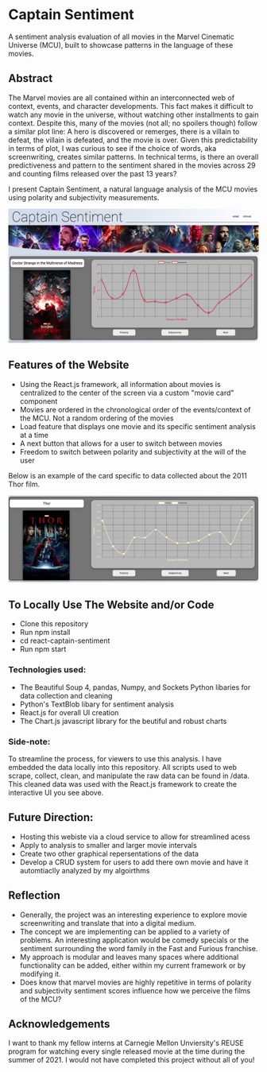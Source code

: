 # Captain Sentiment
A sentiment analysis evaluation of all movies in the Marvel Cinematic Universe (MCU), built to showcase patterns in the language of these movies.

## Abstract
The Marvel movies are all contained within an interconnected web of context, events, and character developments. This fact makes it difficult to watch any movie in the universe, without watching other installments to gain context. Despite this, many of the movies (not all; no spoilers though) follow a similar plot line: A hero is discovered or remerges, there is a villain to defeat, the villain is defeated, and the movie is over. Given this predictability in terms of plot, I was curious to see if the choice of words, aka screenwriting, creates similar patterns. In technical terms, is there an overall predictiveness and pattern to the sentiment shared in the movies across 29 and counting films released over the past 13 years?


I present Captain Sentiment, a natural language analysis of the MCU movies using polarity and subjectivity measurements.

![UI Design](Full_UI_SS.png)

## Features of the Website
- Using the React.js framework, all information about movies is centralized to the center of the screen via a custom "movie card" component
- Movies are ordered in the chronological order of the events/context of the MCU. Not a random ordering of the movies
- Load feature that displays one movie and its specific sentiment analysis at a time
- A next button that allows for a user to switch between movies
- Freedom to switch between polarity and subjectivity at the will of the user

Below is an example of the card specific to data collected about the 2011 Thor film.

![Card_UI Design](Card_UI_SS.png)


## To Locally Use The Website and/or Code
- Clone this repository
- Run npm install
- cd react-captain-sentiment
- Run npm start

### Technologies used:
- The Beautiful Soup 4, pandas, Numpy, and Sockets Python libaries for data collection and cleaning
- Python's TextBlob libary for sentiment analysis
- React.js for overall UI creation
- The Chart.js javascript library for the beutiful and robust charts

### Side-note:
To streamline the process, for viewers to use this analysis. I have embedded the data locally into this repository. All scripts used to web scrape, collect, clean, and manipulate the raw data can be found in /data. This cleaned data was used with the React.js framework to create the interactive UI you see above.

## Future Direction:
- Hosting this webiste via a cloud service to allow for streamlined acess
- Apply to analysis to smaller and larger movie intervals
- Create two other graphical repersentations of the data
- Develop a CRUD system for users to add there own movie and have it automtiaclly analyzed by my algoirthms


## Reflection
- Generally, the project was an interesting experience to explore movie screenwriting and translate that into a digital medium.
- The concept we are implementing can be applied to a variety of problems. An interesting application would be comedy specials or the sentiment surrounding the word family in the Fast and Furious franchise. 
- My approach is modular and leaves many spaces where additional functionality can be added, either within my current framework or by modifying it.
- Does know that marvel movies are highly repetitive in terms of polarity and subjectivity sentiment scores influence how we perceive the films of the MCU?

## Acknowledgements
I want to thank my fellow interns at Carnegie Mellon Unviersity's REUSE program for watching every single released movie at the time during the summer of 2021. I would not have completed this project without all of you!
